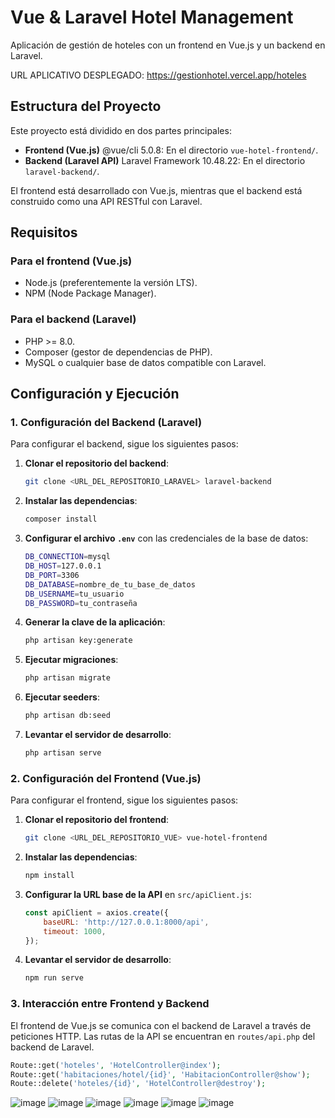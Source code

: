 # Vue & Laravel Hotel Management

Aplicación de gestión de hoteles con un frontend en Vue.js y un backend en Laravel.

URL APLICATIVO DESPLEGADO: https://gestionhotel.vercel.app/hoteles

## Estructura del Proyecto

Este proyecto está dividido en dos partes principales:

- **Frontend (Vue.js)** @vue/cli 5.0.8: En el directorio `vue-hotel-frontend/`.
- **Backend (Laravel API)** Laravel Framework 10.48.22: En el directorio `laravel-backend/`.

El frontend está desarrollado con Vue.js, mientras que el backend está construido como una API RESTful con Laravel.

## Requisitos

### Para el frontend (Vue.js)

- Node.js (preferentemente la versión LTS).
- NPM (Node Package Manager).

### Para el backend (Laravel)

- PHP >= 8.0.
- Composer (gestor de dependencias de PHP).
- MySQL o cualquier base de datos compatible con Laravel.

## Configuración y Ejecución

### 1. Configuración del Backend (Laravel)

Para configurar el backend, sigue los siguientes pasos:

1. **Clonar el repositorio del backend**:
    ```bash
    git clone <URL_DEL_REPOSITORIO_LARAVEL> laravel-backend
    ```

2. **Instalar las dependencias**:
    ```bash
    composer install
    ```

3. **Configurar el archivo `.env`** con las credenciales de la base de datos:
    ```bash
    DB_CONNECTION=mysql
    DB_HOST=127.0.0.1
    DB_PORT=3306
    DB_DATABASE=nombre_de_tu_base_de_datos
    DB_USERNAME=tu_usuario
    DB_PASSWORD=tu_contraseña
    ```

4. **Generar la clave de la aplicación**:
    ```bash
    php artisan key:generate
    ```

5. **Ejecutar migraciones**:
    ```bash
    php artisan migrate
    ```
5. **Ejecutar seeders**:
    ```bash
    php artisan db:seed
    ```

6. **Levantar el servidor de desarrollo**:
    ```bash
    php artisan serve
    ```

### 2. Configuración del Frontend (Vue.js)

Para configurar el frontend, sigue los siguientes pasos:

1. **Clonar el repositorio del frontend**:
    ```bash
    git clone <URL_DEL_REPOSITORIO_VUE> vue-hotel-frontend
    ```

2. **Instalar las dependencias**:
    ```bash
    npm install
    ```

3. **Configurar la URL base de la API** en `src/apiClient.js`:
    ```javascript
    const apiClient = axios.create({
        baseURL: 'http://127.0.0.1:8000/api',
        timeout: 1000,
    });
    ```

4. **Levantar el servidor de desarrollo**:
    ```bash
    npm run serve
    ```

### 3. Interacción entre Frontend y Backend

El frontend de Vue.js se comunica con el backend de Laravel a través de peticiones HTTP. Las rutas de la API se encuentran en `routes/api.php` del backend de Laravel.
```php
Route::get('hoteles', 'HotelController@index');
Route::get('habitaciones/hotel/{id}', 'HabitacionController@show');
Route::delete('hoteles/{id}', 'HotelController@destroy');
```

![image](https://github.com/user-attachments/assets/8f664ffa-c2e4-4ab0-a077-e55778a614bb)
![image](https://github.com/user-attachments/assets/30dbc3bc-1f48-4caa-92be-bb086076c38f)
![image](https://github.com/user-attachments/assets/464fbf3b-e841-410a-be85-bcb5278f29ae)
![image](https://github.com/user-attachments/assets/ccf85dd2-5ecd-47d9-91e8-cdfd672ff870)
![image](https://github.com/user-attachments/assets/4932cc57-9d33-432e-9cc8-dffde29ae428)
![image](https://github.com/user-attachments/assets/22b635e3-771a-4ccc-a61f-056612736b5a)









